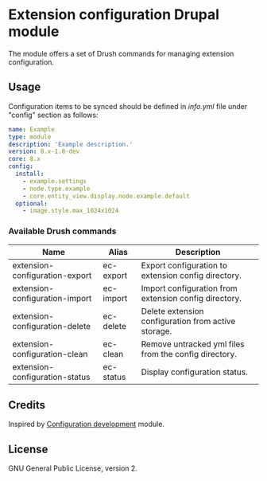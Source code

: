 # Extension configuration Drupal module

The module offers a set of Drush commands for managing extension configuration.

## Usage
Configuration items to be synced should be defined in _info.yml_ file under "config" section as follows:

```yml
name: Example
type: module
description: 'Example description.'
version: 8.x-1.0-dev
core: 8.x
config:
  install:
    - example.settings
    - node.type.example
    - core.entity_view.display.node.example.default
  optional:
    - image.style.max_1024x1024
```

### Available Drush commands

Name | Alias | Description
----|-----|-----------
extension-configuration-export  | ec-export | Export configuration to extension config directory.
extension-configuration-import  | ec-import | Import configuration from extension config directory.
extension-configuration-delete | ec-delete | Delete extension configuration from active storage.
extension-configuration-clean | ec-clean | Remove untracked yml files from the config directory.
extension-configuration-status | ec-status | Display configuration status.

## Credits
Inspired by [Configuration development](https://www.drupal.org/project/config_devel) module.

## License
GNU General Public License, version 2.
